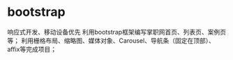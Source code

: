 # bootstrap
响应式开发、移动设备优先
利用bootstrap框架编写掌职网首页、列表页、案例页等；
利用栅格布局、缩略图、媒体对象、Carousel、导航条（固定在顶部）、affix等完成项目；
